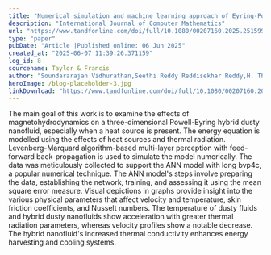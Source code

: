 ```yaml
---
title: "Numerical simulation and machine learning approach of Eyring-Powell dusty hybrid nanofluid flow of solar thermal applications"
description: "International Journal of Computer Mathematics"
url: "https://www.tandfonline.com/doi/full/10.1080/00207160.2025.2515991"
type: "paper"
pubDate: "Article |Published online: 06 Jun 2025"
created_at: "2025-06-07 11:39:26.371159"
log_id: 8
sourcename: Taylor & Francis
author: "Soundararajan Vidhurathan,Seethi Reddy Reddisekhar Reddy,H. Thameem Basha,Shaik Jakeer,Usha Moorthy&V.E. Sathishkumar"
heroImage: /blog-placeholder-3.jpg
linkDownload: "https://www.tandfonline.com/doi/full/10.1080/00207160.2025.2515991"
---
```


The main goal of this work is to examine the effects of magnetohydrodynamics on a three-dimensional Powell-Eyring hybrid dusty nanofluid, especially when a heat source is present. The energy equation is modelled using the effects of heat sources and thermal radiation. Levenberg-Marquard algorithm-based multi-layer perception with feed-forward back-propagation is used to simulate the model numerically. The data was meticulously collected to support the ANN model with long bvp4c, a popular numerical technique. The ANN model's steps involve preparing the data, establishing the network, training, and assessing it using the mean square error measure. Visual depictions in graphs provide insight into the various physical parameters that affect velocity and temperature, skin friction coefficients, and Nusselt numbers. The temperature of dusty fluids and hybrid dusty nanofluids show acceleration with greater thermal radiation parameters, whereas velocity profiles show a notable decrease. The hybrid nanofluid's increased thermal conductivity enhances energy harvesting and cooling systems.
